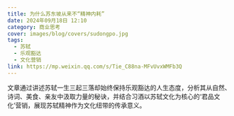 ```yaml
---
title: 为什么苏东坡从来不“精神内耗”
date: 2024年09月18日 12:10
category: 商业思考
cover: images/blog/covers/sudongpo.jpg
tags:
  - 苏轼
  - 乐观豁达
  - 文化营销
link: https://mp.weixin.qq.com/s/Tie_C88na-MFvUvxWMFb3Q
---
```

文章通过讲述苏轼一生三起三落却始终保持乐观豁达的人生态度，分析其从自然、诗词、美食、亲友中汲取力量的秘诀，并结合习酒以苏轼文化为核心的‘君品文化’营销，展现苏轼精神作为文化纽带的传承意义。